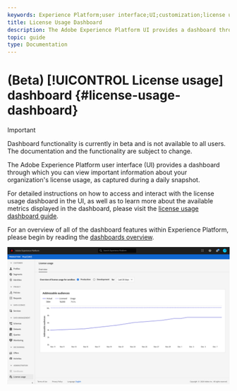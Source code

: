 ```yaml
---
keywords: Experience Platform;user interface;UI;customization;license usage dashboard;dashboard;license usage;entitlement;consumption
title: License Usage Dashboard
description: The Adobe Experience Platform UI provides a dashboard through which you can view important information about your organization's license usage. 
topic: guide
type: Documentation
---
```


# (Beta) [!UICONTROL License usage] dashboard {#license-usage-dashboard}

>[!IMPORTANT]
>
>Dashboard functionality is currently in beta and is not available to all users. The documentation and the functionality are subject to change.

The Adobe Experience Platform user interface (UI) provides a dashboard through which you can view important information about your organization's license usage, as captured during a daily snapshot. 

For detailed instructions on how to access and interact with the license usage dashboard in the UI, as well as to learn more about the available metrics displayed in the dashboard, please visit the [license usage dashboard guide](../dashboards/guides/license-usage.md).  

For an overview of all of the dashboard features within Experience Platform, please begin by reading the [dashboards overview](../dashboards/home.md).

![](images/license-usage-dashboard/dashboard-overview.png)